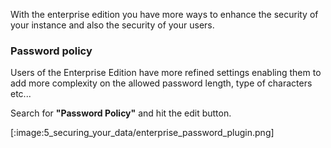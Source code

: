 With the enterprise edition you have more ways to enhance the security of your instance and also the security of your users.


### Password policy

Users of the Enterprise Edition have more refined settings enabling them to add more complexity on the allowed password length, type of characters etc...

Search for **"Password Policy"** and hit the edit button.

[:image:5_securing_your_data/enterprise_password_plugin.png]